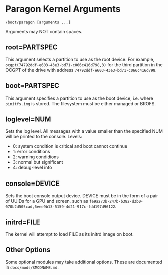 # Paragon Kernel Arguments

    /boot/paragon [arguments ...]

Arguments may NOT contain spaces.

## root=PARTSPEC

This argument selects a partition to use as the root device.  For example, `ocgpt(74792ddf-e603-43e3-bd71-c066c416d798,3)` for the third partition in the OCGPT of the drive with address `74792ddf-e603-43e3-bd71-c066c416d798`.

## boot=PARTSPEC

This argument specifies a partition to use as the boot device, i.e. where `pinitfs.img` is stored. The filesystem must be either managed or BROFS.

## loglevel=NUM

Sets the log level. All messages with a value smaller than the specified NUM will be printed to the console. Levels:

  - 0: system condition is critical and boot cannot continue
  - 1: error conditions
  - 2: warning condidions
  - 3: normal but significant
  - 4: debug-level info

## console=DEVICE

Sets the boot console output device. DEVICE must be in the form of a pair of UUIDs for a GPU and screen, such as `fe9a273b-247b-b382-d3b0-070b2d505cad,6eee9b13-5159-4d21-917c-fdd197d96122`.

## initrd=FILE

The kernel will attempt to load FILE as its initrd image on boot.

## Other Options

Some optional modules may take additional options. These are documented in `docs/mods/$MODNAME.md`.

